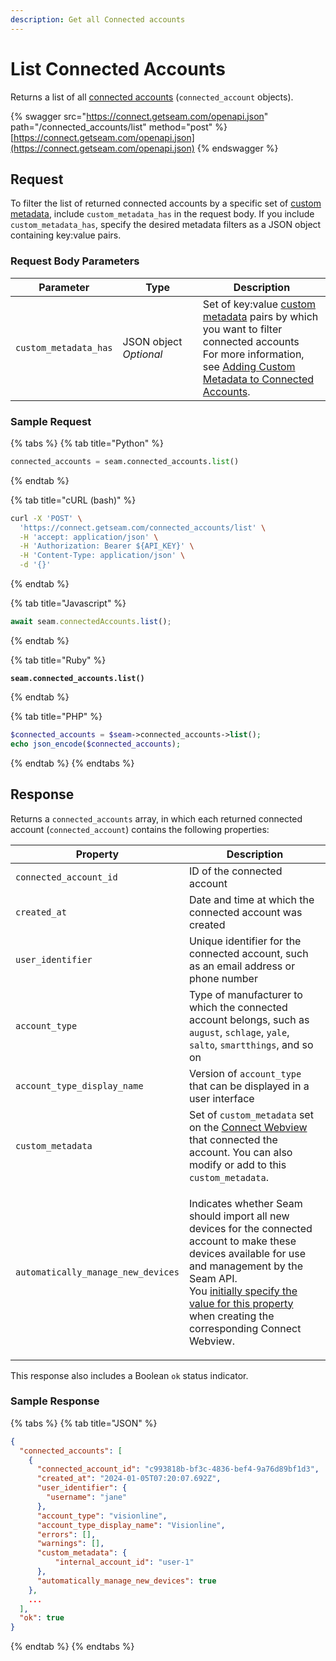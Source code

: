 ```yaml
---
description: Get all Connected accounts
---
```


# List Connected Accounts

Returns a list of all [connected accounts](./) (`connected_account` objects).

{% swagger src="https://connect.getseam.com/openapi.json" path="/connected_accounts/list" method="post" %}
[https://connect.getseam.com/openapi.json](https://connect.getseam.com/openapi.json)
{% endswagger %}

## Request

To filter the list of returned connected accounts by a specific set of [custom metadata](../../core-concepts/connect-webviews/attaching-custom-data-to-the-connect-webview.md), include `custom_metadata_has` in the request body. If you include `custom_metadata_has`, specify the desired metadata filters as a JSON object containing key:value pairs.

### Request Body Parameters

<table><thead><tr><th>Parameter</th><th width="112.33333333333331">Type</th><th>Description</th></tr></thead><tbody><tr><td><code>custom_metadata_has</code></td><td>JSON object<br><em>Optional</em></td><td>Set of key:value <a href="../connect-webviews/#connect_webview-properties">custom metadata</a> pairs by which you want to filter connected accounts<br>For more information, see <a href="../../core-concepts/connected-accounts/adding-custom-metadata-to-a-connected-account.md">Adding Custom Metadata to Connected Accounts</a>.</td></tr></tbody></table>

### Sample Request

{% tabs %}
{% tab title="Python" %}
```python
connected_accounts = seam.connected_accounts.list()
```
{% endtab %}

{% tab title="cURL (bash)" %}
```bash
curl -X 'POST' \
  'https://connect.getseam.com/connected_accounts/list' \
  -H 'accept: application/json' \
  -H 'Authorization: Bearer ${API_KEY}' \
  -H 'Content-Type: application/json' \
  -d '{}'
```
{% endtab %}

{% tab title="Javascript" %}
```javascript
await seam.connectedAccounts.list();
```
{% endtab %}

{% tab title="Ruby" %}
<pre class="language-ruby"><code class="lang-ruby"><strong>seam.connected_accounts.list()
</strong></code></pre>
{% endtab %}

{% tab title="PHP" %}
```php
$connected_accounts = $seam->connected_accounts->list();
echo json_encode($connected_accounts);
```
{% endtab %}
{% endtabs %}

## Response

Returns a `connected_accounts` array, in which each returned connected account (`connected_account`) contains the following properties:

| Property                           | Description                                                                                                                                                                                                                                                                                                                                                                             |
| ---------------------------------- | --------------------------------------------------------------------------------------------------------------------------------------------------------------------------------------------------------------------------------------------------------------------------------------------------------------------------------------------------------------------------------------- |
| `connected_account_id`             | ID of the connected account                                                                                                                                                                                                                                                                                                                                                             |
| `created_at`                       | Date and time at which the connected account was created                                                                                                                                                                                                                                                                                                                                |
| `user_identifier`                  | Unique identifier for the connected account, such as an email address or phone number                                                                                                                                                                                                                                                                                                   |
| `account_type`                     | Type of manufacturer to which the connected account belongs, such as `august`, `schlage`, `yale`, `salto`, `smartthings`, and so on                                                                                                                                                                                                                                                     |
| `account_type_display_name`        | Version of `account_type` that can be displayed in a user interface                                                                                                                                                                                                                                                                                                                     |
| `custom_metadata`                  | Set of `custom_metadata` set on the [Connect Webview](../../core-concepts/connect-webviews/) that connected the account. You can also modify or add to this `custom_metadata`.                                                                                                                                                                                                          |
| `automatically_manage_new_devices` | <p>Indicates whether Seam should import all new devices for the connected account to make these devices available for use and management by the Seam API.<br>You <a href="../../core-concepts/connect-webviews/customizing-connect-webviews.md#automatically_manage_new_devices">initially specify the value for this property</a> when creating the corresponding Connect Webview.</p> |

This response also includes a Boolean `ok` status indicator.

### Sample Response

{% tabs %}
{% tab title="JSON" %}
```json
{
  "connected_accounts": [
    {
      "connected_account_id": "c993818b-bf3c-4836-bef4-9a76d89bf1d3",
      "created_at": "2024-01-05T07:20:07.692Z",
      "user_identifier": {
        "username": "jane"
      },
      "account_type": "visionline",
      "account_type_display_name": "Visionline",
      "errors": [],
      "warnings": [],
      "custom_metadata": {
          "internal_account_id": "user-1"
      },
      "automatically_manage_new_devices": true
    },
	...
  ],
  "ok": true
}
```
{% endtab %}
{% endtabs %}

